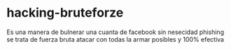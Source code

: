 # hacking-bruteforze
Es una manera de bulnerar una cuanta de facebook sin nesecidad phishing se trata de fuerza bruta atacar con todas la armar posibles y 100% efectiva

